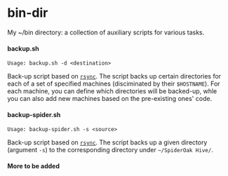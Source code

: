 # bin-dir

My ~/bin directory: a collection of auxiliary scripts for various tasks.

#### backup.sh
~~~~
Usage: backup.sh -d <destination>
~~~~
Back-up script based on [`rsync`](https://linux.die.net/man/1/rsync). The script backs up certain directories for each of a set of specified machines (disciminated by their `$HOSTNAME`). For each machine, you can define which directories will be backed-up, whle you can also add new machines based on the pre-existing ones' code.

#### backup-spider.sh
~~~~
Usage: backup-spider.sh -s <source>
~~~~
Back-up script based on [`rsync`](https://linux.die.net/man/1/rsync). The script backs up a given directory (argument `-s`) to the corresponding directory under `~/SpiderOak Hive/`.

#### More to be added
